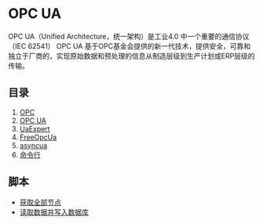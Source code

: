 # OPC UA

OPC UA（Unified Architecture，统一架构）是工业4.0 中一个重要的通信协议（IEC 62541）
OPC UA 基于OPC基金会提供的新一代技术，提供安全，可靠和独立于厂商的，实现原始数据和预处理的信息从制造层级到生产计划或ERP层级的传输。

## 目录

1. [OPC](01_what-is-opc.md)
2. [OPC UA](02_opc-ua.md)
3. [UaExpert](03_UaExpert.md)
4. [FreeOpcUa](04_FreeOpcUa.md)
5. [asyncua](05_asyncua.md)
6. [命令行](06_Command.md)

## 脚本

- [获取全部节点](get_all_node.py)
- [读取数据并写入数据库](scada_to_psql.py)
